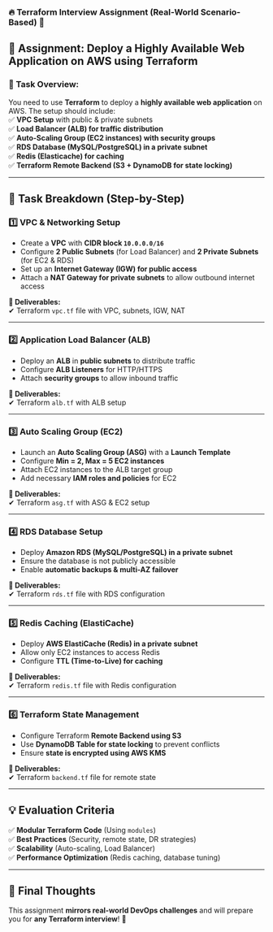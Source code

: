 ### **🔥 Terraform Interview Assignment (Real-World Scenario-Based) 🚀**  


## **📌 Assignment: Deploy a Highly Available Web Application on AWS using Terraform**  

### **📂 Task Overview:**  
You need to use **Terraform** to deploy a **highly available web application** on AWS. The setup should include:  
✅ **VPC Setup** with public & private subnets  
✅ **Load Balancer (ALB) for traffic distribution**  
✅ **Auto-Scaling Group (EC2 instances) with security groups**  
✅ **RDS Database (MySQL/PostgreSQL) in a private subnet**  
✅ **Redis (Elasticache) for caching**  
✅ **Terraform Remote Backend (S3 + DynamoDB for state locking)**  

---

## **📜 Task Breakdown (Step-by-Step)**  

### **1️⃣ VPC & Networking Setup**
- Create a **VPC** with **CIDR block `10.0.0.0/16`**  
- Configure **2 Public Subnets** (for Load Balancer) and **2 Private Subnets** (for EC2 & RDS)  
- Set up an **Internet Gateway (IGW) for public access**  
- Attach a **NAT Gateway for private subnets** to allow outbound internet access  

**🔹 Deliverables:**  
✔ Terraform `vpc.tf` file with VPC, subnets, IGW, NAT  

---

### **2️⃣ Application Load Balancer (ALB)**
- Deploy an **ALB** in **public subnets** to distribute traffic  
- Configure **ALB Listeners** for HTTP/HTTPS  
- Attach **security groups** to allow inbound traffic  

**🔹 Deliverables:**  
✔ Terraform `alb.tf` with ALB setup  

---

### **3️⃣ Auto Scaling Group (EC2)**
- Launch an **Auto Scaling Group (ASG)** with a **Launch Template**  
- Configure **Min = 2, Max = 5 EC2 instances**  
- Attach EC2 instances to the ALB target group  
- Add necessary **IAM roles and policies** for EC2  

**🔹 Deliverables:**  
✔ Terraform `asg.tf` with ASG & EC2 setup  

---

### **4️⃣ RDS Database Setup**
- Deploy **Amazon RDS (MySQL/PostgreSQL) in a private subnet**  
- Ensure the database is not publicly accessible  
- Enable **automatic backups & multi-AZ failover**  

**🔹 Deliverables:**  
✔ Terraform `rds.tf` file with RDS configuration  

---

### **5️⃣ Redis Caching (ElastiCache)**
- Deploy **AWS ElastiCache (Redis) in a private subnet**  
- Allow only EC2 instances to access Redis  
- Configure **TTL (Time-to-Live) for caching**  

**🔹 Deliverables:**  
✔ Terraform `redis.tf` file with Redis configuration  

---

### **6️⃣ Terraform State Management**
- Configure Terraform **Remote Backend using S3**  
- Use **DynamoDB Table for state locking** to prevent conflicts  
- Ensure **state is encrypted using AWS KMS**  

**🔹 Deliverables:**  
✔ Terraform `backend.tf` file for remote state  

---

## **💡 Evaluation Criteria**
✅ **Modular Terraform Code** (Using `modules`)  
✅ **Best Practices** (Security, remote state, DR strategies)  
✅ **Scalability** (Auto-scaling, Load Balancer)  
✅ **Performance Optimization** (Redis caching, database tuning)  

---

## **🚀 Final Thoughts**
This assignment **mirrors real-world DevOps challenges** and will prepare you for **any Terraform interview**! 💪  
